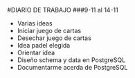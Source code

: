 #DIARIO DE TRABAJO
###9-11 al 14-11
- Varias ideas
- Iniciar juego de cartas
- Desechar juego de cartas
- Idea padel elegida
- Orientar idea
- Diseño schema y data en PostgreSQL
- Documentarme acerda de PostgreSQL